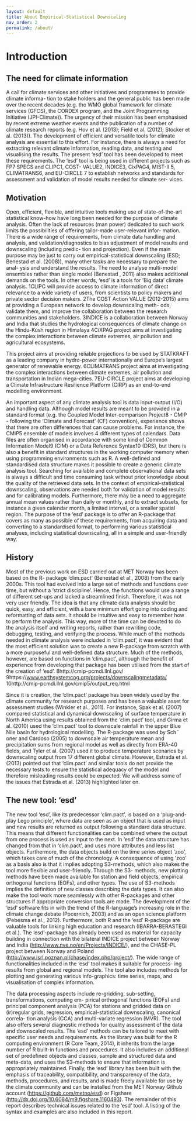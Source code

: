 ```yaml
---
layout: default
title: About Empirical-Statistical Downscaling
nav_order: 2 
permalink: /about/
---
```


# Introduction

## The need for climate information
A call for climate services and other initiatives and programmes to provide climate informa-
tion to stake holders and the general public has been made over the recent decades (e.g. the
WMO global framework for climate services (GFCS), the CORDEX program, and the Joint
Programming Initiative (JPI-Climate)). The urgency of their mission has been emphasised by
recent extreme weather events and the publication of a number of climate research reports (e.g.
Hov et al. (2013); Field et al. (2012); Stocker et al. (2013)).
The development of efficient and versatile tools for climate analysis are essential to this effort.
For instance, there is always a need for extracting relevant climate information, reading data,
and testing and visualising the results. The present ‘esd’ tool has been developed to meet these
requirements.
The ‘esd’ tool is being used in different projects such as FP7 SPECS and CLIPC1, COST-
VALUE2, INDICE3, CixPAG4, MIST-II 5, CLIMATRANS6, and EU-CIRCLE 7 to establish
networks and standards for assessment and validation of model results needed for climate ser-
vices.

## Motivation
Open, efficient, flexible, and intuitive tools making use of state-of-the-art statistical know-how
have long been needed for the purpose of climate analysis. Often the lack of resources (man
power) dedicated to such work limits the possibilities of offering tailor-made user-relevant infor-
mation. There is a wide range of requirements, from climate data handling and analysis, and
validation/diagnostics to bias adjustment of model results and downscaling (including predic-
tion and projection). Even if the main purpose may be just to carry out empirical-statistical
downscaling (ESD; Benestad et al. (2008)), many other tasks are necessary to prepare the anal-
ysis and understand the results. The need to analyse multi-model ensembles rather than single
model (Benestad , 2011) also makes additional demands on the tools. In other words, ‘esd’ is
a tools for ’Big data’ climate analysis.
1CLIPC will provide access to climate information of direct relevance to a wide variety of users, from scientists
to policy makers and private sector decision makers.
2The COST Action VALUE (2012-2015) aims at providing a European network to develop downscaling meth-
ods, validate them, and improve the collaboration between the research communities and stakeholders.
3INDICE is a collaboration between Norway and India that studies the hydrological consequences of climate
change on the Hindu-Kush region in Himalaya
4CiXPAG project aims at investigating the complex interactions between climate extremes, air pollution and
agricultural ecosystems.

This project aims at providing reliable projections to be used by STATKRAFT as a leading company in
hydro-power internationally and Europe’s largest generator of renewable energy.
6CLIMATRANS project aims at investigating the complex interactions between climate extremes, air pollution
and transportation in Indian mega-cities.
7EU-CIRCLE project aims at developing a Climate Infrastructure Resilience Platform (CIRP) as an end-to-end
modelling environment.

An important aspect of any climate analysis tool is data input-output (I/O) and handling data.
Although model results are meant to be provided in a standard format (e.g. the Coupled Model
Inter-comparison Project8 - CMIP - following the ‘Climate and Forecast’ (CF) convention),
experience shows that there are often differences that can cause problems. For instance, the
CMIP5 ensemble of models involves 4 different types of calendars.
Data files are often organised in accordance with some kind of Common Information Model9
(CIM) or a Data Reference Syntax10 (DRS), but there is also a benefit in standard structures in
the working computer memory when using programming environments such as R. A well-defined
and standardised data structure makes it possible to create a generic climate analysis tool.
Searching for available and complete observational data sets is always a difficult and time
consuming task without prior knowledge about the quality of the retrieved data sets. In the
context of empirical-statistical downscaling, observations are needed both for validation of model
results and for calibrating models. Furthermore, there may be a need to aggregate annual mean
values rather than daily or monthly, and to extract subsets, for instance a given calendar month,
a limited interval, or a smaller spatial region.
The purpose of the ‘esd’ package is to offer an R-package that covers as many as possible of
these requirements, from acquiring data and converting to a standardised format, to performing
various statistical analyses, including statistical downscaling, all in a simple and user-friendly
way.

## History
Most of the previous work on ESD carried out at MET Norway has been based on the R-
package ‘clim.pact’ (Benestad et al., 2008) from the early 2000s. This tool had evolved into
a large set of methods and functions over time, but without a ‘strict discipline’. Hence, the
functions would use a range of different set-ups and lacked a streamlined finish. Therefore, it
was not very user friendly. The idea is that any climate data analysis should be quick, easy, and
efficient, with a bare minimum effort going into coding and reformatting of data sets. It should
be intuitive and easy to remember how to perform the analysis. This way, more of the time can
be devoted to do the analysis itself and writing reports, rather than rewriting code, debugging,
testing, and verifying the process. While much of the methods needed in climate analysis were
included in ‘clim.pact’, it was evident that the most efficient solution was to create a new
R-package from scratch with a more purposeful and well-defined data structure. Much of the
methods, however, are based on functions in ‘clim.pact’, although the benefit of experience
from developing that package has been utilised from the start of the creation of ‘esd’.
8http://cmip-pcmdi.llnl.gov/
9https://www.earthsystemcog.org/projects/downscalingmetadata/
10http://cmip-pcmdi.llnl.gov/cmip5/output_req.html

Since it is creation, the ‘clim.pact’ package has been widely used by the climate community
for research purposes and has been a valuable asset for assessment studies (Winkler et al.,
2011). For instance, Spak et al. (2007) compared statistical and dynamical downscaling of
surface temperature in North America using results obtained from the ‘clim.pact’ tool, and
Girma et al. (2010) used the ‘clim.pact’ tool to downscale rainfall in the upper Blue Nile
basin for hydrological modelling.
The R-package was used by Sch¨
oner and Cardoso (2005) to downscale air temperature mean
and precipitation sums from regional model as well as directly from ERA-40 fields, and Tyler
et al. (2007) used it to produce temperature scenarios by downscaling output from 17 different
global climate. However, Estrada et al. (2013) pointed out that ‘clim.pact’ and similar tools
do not provide the necessary tests to ensure the statistical adequacy of the model and therefore
misleading results could be expected. We will address some of the issues that Estrada et al. (2013)
highlighted later on.

## The new tool: ‘esd’
The new tool ‘esd’, like its predecessor ‘clim.pact’, is based on a ‘plug-and-play Lego
principle’, where data are seen as an object that is used as input and new results are returned
as output following a standard data structure. This means that different functionalities can
be combined where the output from one process is used as input to the next. In ‘esd’ the
data structure has changed from that in ‘clim.pact’, and uses more attributes and less list
objects. Furthermore, the data objects build on the time series object ‘zoo’, which takes care
of much of the chronology. A consequence of using ‘zoo’ as a basis also is that it implies
adopting S3-methods, which also makes the tool more flexible and user-friendly. Through the S3-
methods, new plotting methods have been made available for station and field objects, empirical
orthogonal functions (EOFs), and other types. The use of S3-methods implies the definition of
new classes describing the data types. It can also make the tool work more seamlessly with
other R-packages and other structures if appropriate conversion tools are made.
The development of the ‘esd’ software fits in with the trend of the R-language’s increasing
role in the climate change debate (Pocernich, 2003) and as an open science platform (Pebesma
et al., 2012). Furthermore, both R and the ‘esd’ R-package are valuable tools for linking
high education and research (IBARRA-BERASTEGI et al.). The ‘esd’-package has already
been used as material for capacity building in connection with the bilateral INDICE project
between Norway and India (http://www.nve.no/en/Projects/INDICE/), and the CHASE-PL
project between Norway and Poland
(http://www.isrl.poznan.pl/chase/index.php/project/).
The wide range of functionalities included in the ‘esd’ tool makes it suitable for process-
ing results from global and regional models. The tool also includes methods for plotting and
generating various info-graphics: time series, maps, and visualisation of complex information.

The data processing aspects include re-gridding, sub-setting, transformations, computing em-
pirical orthogonal functions (EOFs) and principal component analysis (PCA) for stations and
gridded data on (ir)regular grids, regression, empirical-statistical downscaling, canonical correla-
tion analysis (CCA) and multi-variate regression (MVR). The tool also offers several diagnostic
methods for quality assessment of the data and downscaled results. The ‘esd’ methods can be
tailored to meet with specific user needs and requirements.
As the library was built for the R computing environment (R Core Team, 2014), it inherits
from the large number of R built-in functions and procedures. It also includes an additional
set of predefined objects and classes, sample and structured data and meta-data, and uses the
S3-methods to ensure that information is appropriately maintained. Finally, the ‘esd’ library
has been built with the emphasis of traceability, compatibility, and transparency of the data,
methods, procedures, and results, and is made freely available for use by the climate community
and can be installed from the MET Norway Github account (https://github.com/metno/esd)
or Figshare (http://dx.doi.org/10.6084/m9.figshare.1160493).
The remainder of this report describes technical issues related to the ‘esd’ tool. A listing of
the syntax and examples are also included in this report.
